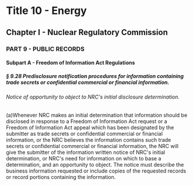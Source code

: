 
# Title 10 - Energy
## Chapter I - Nuclear Regulatory Commission
### PART 9 - PUBLIC RECORDS
#### Subpart A - Freedom of Information Act Regulations
##### § 9.28 Predisclosure notification procedures for information containing trade secrets or confidential commercial or financial information.
###### Notice of opportunity to object to NRC's initial disclosure determination.

(a)Whenever NRC makes an initial determination that information should be disclosed in response to a Freedom of Information Act request or a Freedom of Information Act appeal which has been designated by the submitter as trade secrets or confidential commercial or financial information, or the NRC believes the information contains such trade secrets or confidential commercial or financial information, the NRC will give the submitter of the information written notice of NRC's initial determination, or NRC's need for information on which to base a determination, and an opportunity to object. The notice must describe the business information requested or include copies of the requested records or record portions containing the information.
